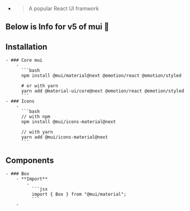 -
  > A popular React UI framwork
## Below is Info for v5 of mui 🎉
## Installation
	- ### Core mui
		-
		  ```bash
		  npm install @mui/material@next @emotion/react @emotion/styled
		  	  
		  # or with yarn
		  yarn add @material-ui/core@next @emotion/react @emotion/styled
		  ```
	- ### Icons
		-
		  ```bash
		  // with npm
		  npm install @mui/icons-material@next
		  
		  // with yarn
		  yarn add @mui/icons-material@next
		  ```
## Components
	- ### Box
		- **Import**
			-
			  ```jsx
			  import { Box } from "@mui/material";
			  ```
		-